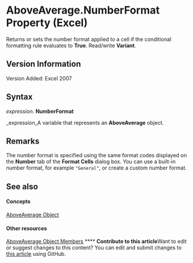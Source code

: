 
# AboveAverage.NumberFormat Property (Excel)

Returns or sets the number format applied to a cell if the conditional formatting rule evaluates to  **True**. Read/write  **Variant**.


## Version Information

Version Added: Excel 2007 


## Syntax

 _expression_. **NumberFormat**

 _expression_A variable that represents an  **AboveAverage** object.


## Remarks

The number format is specified using the same format codes displayed on the  **Number** tab of the **Format Cells** dialog box. You can use a built-in number format, for example `"General"`, or create a custom number format.


## See also


#### Concepts


 [AboveAverage Object](dd4ea82f-7986-5d6f-2b0e-fe0ca38226e2.md)
#### Other resources


 [AboveAverage Object Members](85828a41-ce2a-4979-8918-3adaed2f5661.md)
****   **Contribute to this article**Want to edit or suggest changes to this content? You can edit and submit changes to  [this article](https://github.com/jhershey00/VBA_Excel_Test/OpenXMLCon/articles/1f3054f2-dc2b-28a6-cea9-d97ebdbb8cd0.md) using GitHub.

